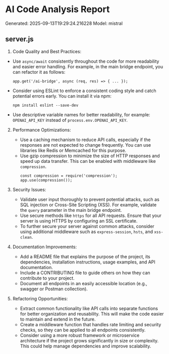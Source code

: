 # AI Code Analysis Report
Generated: 2025-09-13T19:29:24.216228
Model: mistral

## server.js
 1. Code Quality and Best Practices:
   - Use `async/await` consistently throughout the code for more readability and easier error handling. For example, in the main bridge endpoint, you can refactor it as follows:
     ```
     app.get('/ai-bridge', async (req, res) => { ... });
     ```
   - Consider using ESLint to enforce a consistent coding style and catch potential errors early. You can install it via npm:
     ```
     npm install eslint --save-dev
     ```
   - Use descriptive variable names for better readability, for example: `OPENAI_API_KEY` instead of `process.env.OPENAI_API_KEY`.

2. Performance Optimizations:
   - Use a caching mechanism to reduce API calls, especially if the responses are not expected to change frequently. You can use libraries like Redis or Memcached for this purpose.
   - Use gzip compression to minimize the size of HTTP responses and speed up data transfer. This can be enabled with middleware like `compression`.
     ```
     const compression = require('compression');
     app.use(compression());
     ```

3. Security Issues:
   - Validate user input thoroughly to prevent potential attacks, such as SQL injection or Cross-Site Scripting (XSS). For example, validate the `query` parameter in the main bridge endpoint.
   - Use secure methods like `https` for all API requests. Ensure that your server is using HTTPS by configuring an SSL certificate.
   - To further secure your server against common attacks, consider using additional middleware such as `express-session`, `hsts`, and `xss-clean`.

4. Documentation Improvements:
   - Add a README file that explains the purpose of the project, its dependencies, installation instructions, usage examples, and API documentation.
   - Include a CONTRIBUTING file to guide others on how they can contribute to your project.
   - Document all endpoints in an easily accessible location (e.g., swagger or Postman collection).

5. Refactoring Opportunities:
   - Extract common functionality like API calls into separate functions for better organization and reusability. This will make the code easier to maintain and extend in the future.
   - Create a middleware function that handles rate limiting and security checks, so they can be applied to all endpoints consistently.
   - Consider using a more robust framework or microservice architecture if the project grows significantly in size or complexity. This could help manage dependencies and improve scalability.

